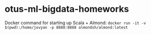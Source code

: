 # otus-ml-bigdata-homeworks

Docker command for starting up Scala + Almond: `docker run -it -v $(pwd):/home/jovyan -p 8888:8888 almondsh/almond:latest`
